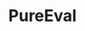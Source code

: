 ---
layout: home

title: PureEval
titleTemplate: A JavaScript Functional Programming Toolset

hero:
  name: PureEval
  text: Functional Programming in JavaScript
  tagline: Elegant functional programming in JavaScript, all ready to go.
  actions:
    - theme: brand
      text: Get Started
      link: /guide/getting-started
    - theme: alt
      text: View on GitHub
      link: https://github.com/PureEval/PureEval
    - theme: alt
      text: API Reference
      link: /api/
    - theme: alt
      text: Blog
      link: /blog/index

features:
  - title: Currying or Partial Evaluation
    details: Support for functions with arbitrary arguments to be curried.
  - title: Everything you need for Functional Programming with JavaScript
    details: PureEval has built-in Monad and Optics components, and unique non-variable binding iterate strategy included.
  - title: Lightweight
    details: PureEval is lightweight and easy to integrate.
---
